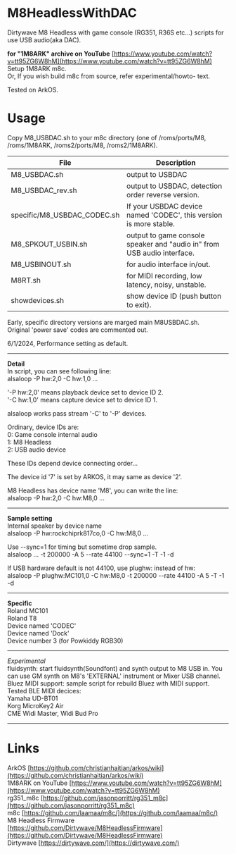 # M8HeadlessWithDAC
Dirtywave M8 Headless with game console (RG351, R36S etc...) scripts for use USB audio(aka DAC).

**for "1M8ARK" archive on YouTube**
[https://www.youtube.com/watch?v=tt95ZG6W8hM](https://www.youtube.com/watch?v=tt95ZG6W8hM)  
Setup 1M8ARK m8c.  
Or, If you wish build m8c from source, refer experimental/howto- text.  
  
Tested on ArkOS.  
  
# Usage  
Copy M8_USBDAC.sh to your m8c directory (one of /roms/ports/M8, /roms/1M8ARK, /roms2/ports/M8, /roms2/1M8ARK).  
  
|File|Description|
|---|---|
|M8_USBDAC.sh|output to USBDAC|  
|M8_USBDAC_rev.sh|output to USBDAC, detection order reverse version.|  
|specific/M8_USBDAC_CODEC.sh|If your USBDAC device named 'CODEC', this version is more stable.|  
|M8_SPKOUT_USBIN.sh|output to game console speaker and "audio in" from USB audio interface.|  
|M8_USBINOUT.sh|for audio interface in/out.|  
|M8RT.sh|for MIDI recording, low latency, noisy, unstable.|  
|showdevices.sh|show device ID (push button to exit).|  
  
Early, specific directory versions are marged main M8USBDAC.sh.  
Original 'power save' codes are commented out.  

6/1/2024, Performance setting as default.  

---
  

**Detail**  
In script, you can see following line:  
alsaloop -P hw:2,0 -C hw:1,0 ...  
  
'-P hw:2,0' means playback device set to device ID 2.  
'-C hw:1,0' means capture device set to device ID 1.  
  
alsaloop works pass stream '-C' to '-P' devices.  

Ordinary, device IDs are:  
0: Game console internal audio  
1: M8 Headless  
2: USB audio device  

These IDs depend device connecting order...  

The device id '7' is set by ARKOS, it may same as device '2'.  

M8 Headless has device name 'M8', you can write the line:  
alsaloop -P hw:2,0 -C hw:M8,0 ...  

---
**Sample setting**  
Internal speaker by device name  
alsaloop -P hw:rockchiprk817co,0 -C hw:M8,0 ...  
    
Use --sync=1 for timing but sometime drop sample.  
alsaloop ... -t 200000 -A 5 --rate 44100 --sync=1 -T -1 -d  
  
If USB hardware default is not 44100, use plughw: instead of hw:  
alsaloop -P plughw:MC101,0 -C hw:M8,0 -t 200000 --rate 44100 -A 5 -T -1 -d  
  
---
**Specific**  
Roland MC101  
Roland T8  
Device named 'CODEC'  
Device named 'Dock'  
Device number 3 (for Powkiddy RGB30)  

---
*Experimental*  
fluidsynth: start fluidsynth(Soundfont) and synth output to M8 USB in.  You can use GM synth on M8's 'EXTERNAL' instrument or Mixer USB channel.   
Bluez MIDI support: sample script for rebuild Bluez with MIDI support.  
Tested BLE MIDI decices:  
Yamaha UD-BT01  
Korg MicroKey2 Air  
CME Widi Master, Widi Bud Pro  

---
# Links
ArkOS [https://github.com/christianhaitian/arkos/wiki](https://github.com/christianhaitian/arkos/wiki)  
1M8ARK on YouTube [https://www.youtube.com/watch?v=tt95ZG6W8hM](https://www.youtube.com/watch?v=tt95ZG6W8hM)  
rg351_m8c [https://github.com/jasonporritt/rg351_m8c](https://github.com/jasonporritt/rg351_m8c)  
m8c [https://github.com/laamaa/m8c/](https://github.com/laamaa/m8c/)  
M8 Headless Firmware [https://github.com/Dirtywave/M8HeadlessFirmware](https://github.com/Dirtywave/M8HeadlessFirmware)  
Dirtywave [https://dirtywave.com/](https://dirtywave.com/)  
